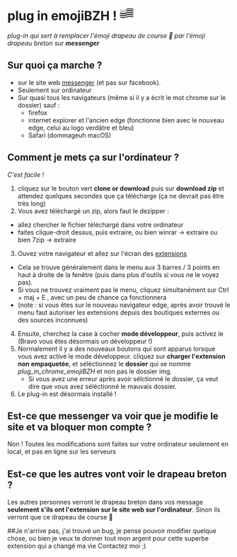 # plug in emojiBZH ! ![  ](https://raw.githubusercontent.com/Alexis-LF/plugin_emojibzh_messenger/master/plug_in_chrome_emojiBZH/img/photoEmoji32.png "en attendant qu'il soit réellement ajouté")


*plug-in qui sert à remplacer l'émoji drapeau de course 🏁 par l'émoji drapeau breton sur __messenger__*



## Sur quoi ça marche ?
- sur le site web [messenger](https://www.messenger.com) (et pas sur facebook).
- Seulement sur ordinateur
- Sur quasi tous les navigateurs (même si il y a écrit le mot chrome sur le dossier) sauf :
   - firefox
   - internet explorer et l'ancien edge (fonctionne bien avec le nouveau edge, celui au logo verdâtre et bleu)
   - Safari (dommageuh macOS)
   

 ## Comment je mets ça sur l'ordinateur ?
 *C'est facile !*
 
 1. cliquez sur le bouton vert **clone or download** puis sur **download zip** et attendez quelques secondes que ça télécharge (ça ne devrait pas être très long)
 2. Vous avez téléchargé un zip, alors faut le dezipper :
   - allez chercher le fichier téléchargé dans votre ordinateur
   - faites clique-droit dessus, puis extraire, ou bien winrar -> extraire ou bien 7zip -> extraire
 3. Ouvez votre navigateur et allez sur l'écran des [extensions](chrome://extensions)
   - Cela se trouve généralement dans le menu aux 3 barres / 3 points en haut à droite de la fenêtre (puis dans plus d'outils si vous ne le voyez pas).
   - Si vous ne trouvez vraiment pas le menu, cliquez simultanément sur Ctrl + maj + E , avec un peu de chance ça fonctionnera
   - (note : si vous êtes sur le nouveau navigateur edge, après avoir trouvé le menu faut autoriser les extensions depuis des boutiques externes ou des sources inconnues)
4. Ensuite, cherchez la case à cocher **mode développeur**, puis activez le (Bravo vous êtes désormais un développeur !)
5. Normalement il y a des nouveaux boutons qui sont apparus lorsque vous avez activé le mode développeur.
   cliquez sur **charger l'extension non empaquetée**, et séléctionnez le **dossier** qui se nomme *plug_in_chrome_emojiBZH* et non pas le dossier img.
   - Si vous avez une erreur après avoir sélctionné le dossier, ça veut dire que vous avez séléctionné le mauvais dossier.
6. Le plug-in est désormais installé !


 ## Est-ce que messenger va voir que je modifie le site et va bloquer mon compte ?
 Non !
 Toutes les modifications sont faites sur votre ordinateur seulement en local, et pas en ligne sur les serveurs
 
 ## Est-ce que les autres vont voir le drapeau breton ?
 Les autres personnes verront le drapeau breton dans vos message **seulement s'ils ont l'extension sur le site web sur l'ordinateur**.
 Sinon ils verront que ce drapeau de course 🏁
 
 ##Je n'arrive pas, j'ai trouvé un bug, je pense pouvoir modifier quelque chose, ou bien je veux te donner tout mon argent pour cette superbe extension qui a changé ma vie
 Contactez moi ;)
